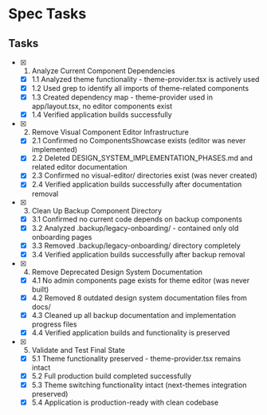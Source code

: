 # Spec Tasks

## Tasks

- [x] 1. Analyze Current Component Dependencies
  - [x] 1.1 Analyzed theme functionality - theme-provider.tsx is actively used
  - [x] 1.2 Used grep to identify all imports of theme-related components
  - [x] 1.3 Created dependency map - theme-provider used in app/layout.tsx, no editor components exist
  - [x] 1.4 Verified application builds successfully

- [x] 2. Remove Visual Component Editor Infrastructure
  - [x] 2.1 Confirmed no ComponentsShowcase exists (editor was never implemented)
  - [x] 2.2 Deleted DESIGN_SYSTEM_IMPLEMENTATION_PHASES.md and related editor documentation
  - [x] 2.3 Confirmed no visual-editor/ directories exist (was never created)
  - [x] 2.4 Verified application builds successfully after documentation removal

- [x] 3. Clean Up Backup Component Directory
  - [x] 3.1 Confirmed no current code depends on backup components
  - [x] 3.2 Analyzed .backup/legacy-onboarding/ - contained only old onboarding pages
  - [x] 3.3 Removed .backup/legacy-onboarding/ directory completely
  - [x] 3.4 Verified application builds successfully after backup removal

- [x] 4. Remove Deprecated Design System Documentation
  - [x] 4.1 No admin components page exists for theme editor (was never built)
  - [x] 4.2 Removed 8 outdated design system documentation files from docs/
  - [x] 4.3 Cleaned up all backup documentation and implementation progress files
  - [x] 4.4 Verified application builds and functionality is preserved

- [x] 5. Validate and Test Final State
  - [x] 5.1 Theme functionality preserved - theme-provider.tsx remains intact
  - [x] 5.2 Full production build completed successfully
  - [x] 5.3 Theme switching functionality intact (next-themes integration preserved)
  - [x] 5.4 Application is production-ready with clean codebase